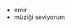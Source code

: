 - emir
- müziği seviyorum
<!---
yildizlariararken/yildizlariararken is a ✨ special ✨ repository because its `README.md` (this file) appears on your GitHub profile.
You can click the Preview link to take a look at your changes.
--->
